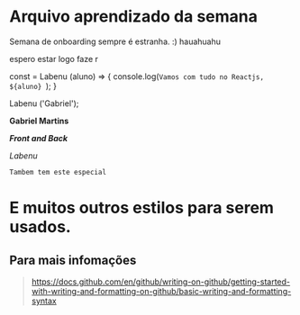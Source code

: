 # Arquivo aprendizado da semana 

Semana de onboarding sempre é estranha. :) hauahuahu

espero estar logo faze r

const = Labenu (aluno) => { 
    console.log(`Vamos com tudo no Reactjs, ${aluno} `);
}
 

  Labenu ('Gabriel');     

**Gabriel Martins** 

***Front and Back***

*Labenu*

``` Tambem tem este especial ```

# E muitos outros estilos para serem usados. 
## Para mais infomações  

>https://docs.github.com/en/github/writing-on-github/getting-started-with-writing-and-formatting-on-github/basic-writing-and-formatting-syntax